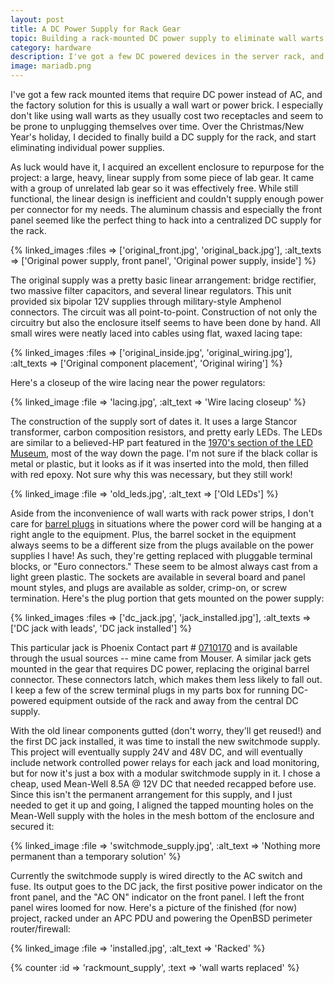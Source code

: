 ```yaml
---
layout: post
title: A DC Power Supply for Rack Gear
topic: Building a rack-mounted DC power supply to eliminate wall warts
category: hardware
description: I've got a few DC powered devices in the server rack, and wanted a way to get rid of multiple plug packs, wall warts, and/or power bricks. This is Part 1 in a larger project to provide remote power cycling and load monitoring of the stuff sitting in the rack. A surplus linear supply is gutted and refitted with modular switchmode supplies.
image: mariadb.png
---
```


I've got a few rack mounted items that require DC power instead of AC, and the factory solution for this is usually a wall wart or power brick. I especially don't like using wall warts as they usually cost two receptacles and seem to be prone to unplugging themselves over time. Over the Christmas/New Year's holiday, I decided to finally build a DC supply for the rack, and start eliminating individual power supplies.

As luck would have it, I acquired an excellent enclosure to repurpose for the project: a large, heavy, linear supply from some piece of lab gear. It came with a group of unrelated lab gear so it was effectively free. While still functional, the linear design is inefficient and couldn't supply enough power per connector for my needs. The aluminum chassis and especially the front panel seemed like the perfect thing to hack into a centralized DC supply for the rack.

{% linked_images :files => ['original_front.jpg', 'original_back.jpg'], :alt_texts => ['Original power supply, front panel', 'Original power supply, inside'] %}

The original supply was a pretty basic linear arrangement: bridge rectifier, two massive filter capacitors, and several linear regulators. This unit provided six bipolar 12V supplies through military-style Amphenol connectors. The circuit was all point-to-point. Construction of not only the circuitry but also the enclosure itself seems to have been done by hand. All small wires were neatly laced into cables using flat, waxed lacing tape:

{% linked_images :files => ['original_inside.jpg', 'original_wiring.jpg'], :alt_texts => ['Original component placement', 'Original wiring'] %}

Here's a closeup of the wire lacing near the power regulators:

{% linked_image :file => 'lacing.jpg', :alt_text => 'Wire lacing closeup' %}

The construction of the supply sort of dates it. It uses a large Stancor transformer, carbon composition resistors, and pretty early LEDs. The LEDs are similar to a believed-HP part featured in the [1970's section of the LED Museum](http://ledmuseum.candlepower.us/1970-3.htm), most of the way down the page. I'm not sure if the black collar is metal or plastic, but it looks as if it was inserted into the mold, then filled with red epoxy. Not sure why this was necessary, but they still work!

{% linked_image :file => 'old_leds.jpg', :alt_text => ['Old LEDs'] %}

Aside from the inconvenience of wall warts with rack power strips, I don't care for [barrel plugs](https://en.wikipedia.org/wiki/Coaxial_power_connector) in situations where the power cord will be hanging at a right angle to the equipment. Plus, the barrel socket in the equipment always seems to be a different size from the plugs available on the power supplies I have! As such, they're getting replaced with pluggable terminal blocks, or "Euro connectors." These seem to be almost always cast from a light green plastic. The sockets are available in several board and panel mount styles, and plugs are available as solder, crimp-on, or screw termination. Here's the plug portion that gets mounted on the power supply:

{% linked_images :files => ['dc_jack.jpg', 'jack_installed.jpg'], :alt_texts => ['DC jack with leads', 'DC jack installed'] %}

This particular jack is Phoenix Contact part # [0710170](http://www.phoenixcontact.com/us/products/0710170/pdf) and is available through the usual sources -- mine came from Mouser. A similar jack gets mounted in the gear that requires DC power, replacing the original barrel connector. These connectors latch, which makes them less likely to fall out. I keep a few of the screw terminal plugs in my parts box for running DC-powered equipment outside of the rack and away from the central DC supply.

With the old linear components gutted (don't worry, they'll get reused!) and the first DC jack installed, it was time to install the new switchmode supply. This project will eventually supply 24V and 48V DC, and will eventually include network controlled power relays for each jack and load monitoring, but for now it's just a box with a modular switchmode supply in it. I chose a cheap, used Mean-Well 8.5A @ 12V DC that needed recapped before use. Since this isn't the permanent arrangement for this supply, and I just needed to get it up and going, I aligned the tapped mounting holes on the Mean-Well supply with the holes in the mesh bottom of the enclosure and secured it:

{% linked_image :file => 'switchmode_supply.jpg', :alt_text => 'Nothing more permanent than a temporary solution' %}

Currently the switchmode supply is wired directly to the AC switch and fuse. Its output goes to the DC jack, the first positive power indicator on the front panel, and the "AC ON" indicator on the front panel. I left the front panel wires loomed for now. Here's a picture of the finished (for now) project, racked under an APC PDU and powering the OpenBSD perimeter router/firewall:

{% linked_image :file => 'installed.jpg', :alt_text => 'Racked' %}

{% counter :id => 'rackmount_supply', :text => 'wall warts replaced' %}
